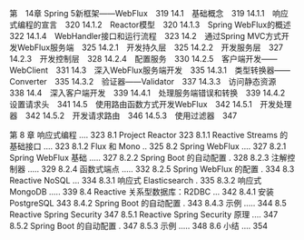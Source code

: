 第　14章 Spring 5新框架——WebFlux　319
14.1　基础概念　319
14.1.1　响应式编程的宣言　320
14.1.2　Reactor模型　320
14.1.3　Spring WebFlux的概述　322
14.1.4　WebHandler接口和运行流程　323
14.2　通过Spring MVC方式开发WebFlux服务端　325
14.2.1　开发持久层　325
14.2.2　开发服务层　327
14.2.3　开发控制层　328
14.2.4　配置服务　330
14.2.5　客户端开发——WebClient　331
14.3　深入WebFlux服务端开发　335
14.3.1　类型转换器——Converter　335
14.3.2　验证器——Validator　337
14.3.3　访问静态资源　338
14.4　深入客户端开发　339
14.4.1　处理服务端错误和转换　339
14.4.2　设置请求头　341
14.5　使用路由函数方式开发WebFlux　342
14.5.1　开发处理器　342
14.5.2　开发请求路由　346
14.5.3　使用过滤器　347

第 8 章  响应式编程 .... 323
8.1  Project Reactor 323
8.1.1  Reactive Streams 的基础接口 .... 323
8.1.2  Flux 和 Mono .. 325
8.2  Spring WebFlux .... 327
8.2.1  Spring WebFlux 基础 ..... 327
8.2.2  Spring Boot 的自动配置 . 328
8.2.3  注解控制器 ..... 329
8.2.4  函数式端点 ..... 332
8.2.5  Spring WebFlux 的配置 . 334
8.3  Reactive NoSQL ... 334
8.3.1  响应式 Elasticsearch . 335
8.3.2  响应式 MongoDB ..... 339
8.4  Reactive 关系型数据库：R2DBC ... 342
8.4.1  安装 PostgreSQL  343
8.4.2  Spring Boot 的自动配置 . 343
8.4.3  示例 ..... 344
8.5  Reactive Spring Security  347
8.5.1  Reactive Spring Security 原理 .... 347
8.5.2  Spring Boot 的自动配置 . 347
8.5.3  示例 ..... 348
8.6  小结 .... 354